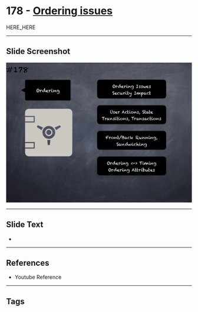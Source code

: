 # 178 - [Ordering issues](Ordering%20issues.md)

HERE_HERE

___
## Slide Screenshot
![0178.png](../images/pitfalls_and_best_practices201/178.png)
___
## Slide Text
- 
___
## References
- Youtube Reference
___
## Tags